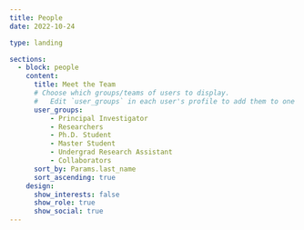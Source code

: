 ```yaml
---
title: People
date: 2022-10-24

type: landing

sections:
  - block: people
    content:
      title: Meet the Team
      # Choose which groups/teams of users to display.
      #   Edit `user_groups` in each user's profile to add them to one or more of these groups.
      user_groups:
          - Principal Investigator
          - Researchers
          - Ph.D. Student
          - Master Student
          - Undergrad Research Assistant
          - Collaborators
      sort_by: Params.last_name
      sort_ascending: true
    design:
      show_interests: false
      show_role: true
      show_social: true
---
```


